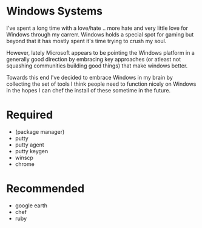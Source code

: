 # Windows Systems

I've spent a long time with a love/hate .. more hate and very little love for Windows through my carrerr.  Windows holds a special spot for gaming but beyond that it has mostly spent it's time trying to crush my soul.

However, lately Microsoft appears to be pointing the Windows platform in a generally good direction by embracing key approaches (or atleast not squashing communities building good things) that make windows better.

Towards this end I've decided to embrace Windows in my brain by collecting the set of tools I think people need to function nicely on Windows in the hopes I can chef the install of these sometime in the future.

# Required 

* (package manager)
* putty
* putty agent
* putty keygen
* winscp
* chrome

# Recommended
* google earth
* chef
* ruby

